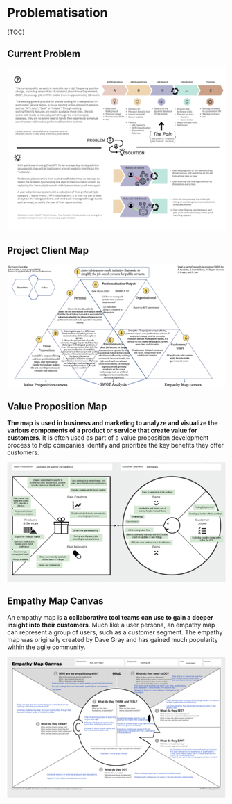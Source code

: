 







# Problematisation



[TOC]



## Current Problem 

![2023.03.04 - 12_50_43 - Problematization](assets/2023.03.04%20-%2012_50_43%20-%20Problematization-7895624.png)



## Project Client Map

![2023.03.04 - 01_07_10 Project Client Map](assets/2023.03.04-Saturday-01PM-003533-CleanShot.jpg)









## Value Proposition Map

 **The map is used in business and marketing to analyze and visualize the various components of a product or service that create value for customers**. It is often used as part of a value proposition development process to help companies identify and prioritize the key benefits they offer customers.

![2023.03.04 - 01_08_18 Value Proposition](assets/2023.03.04%20-%2001_08_18%20Value%20Proposition.png)





## Empathy Map Canvas 

An empathy map is **a collaborative tool teams can use to gain a deeper insight into their customers**. Much like a user persona, an empathy map can represent a group of users, such as a customer segment. The empathy map was originally created by Dave Gray and has gained much popularity within the agile community.

![2023.03.04 - 01_11_10 Empathy Canvas Map](assets/2023.03.04%20-%2001_11_10%20Empathy%20Canvas%20Map.png)

